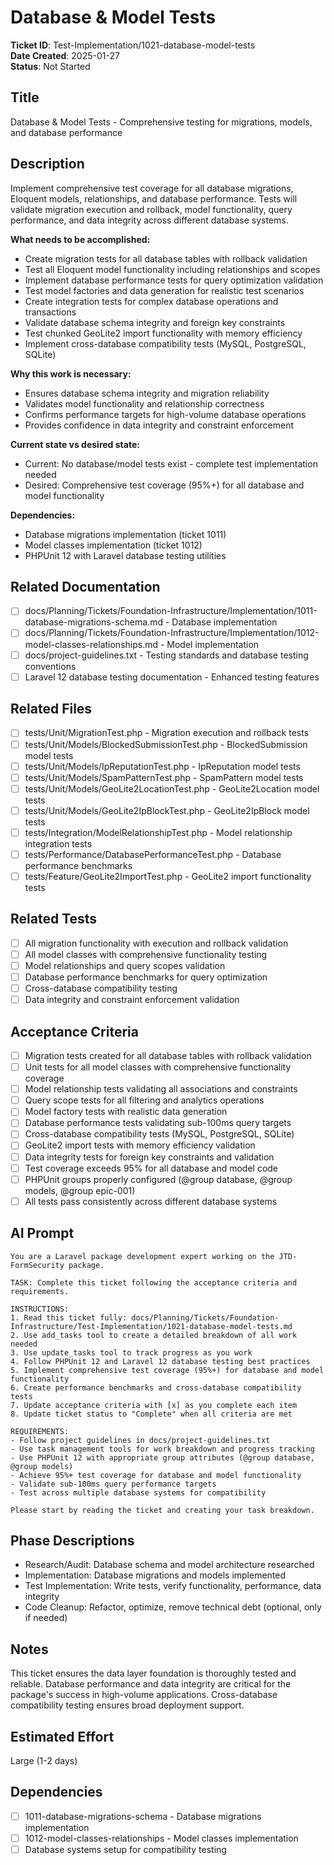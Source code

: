 # Database & Model Tests

**Ticket ID**: Test-Implementation/1021-database-model-tests  
**Date Created**: 2025-01-27  
**Status**: Not Started

## Title
Database & Model Tests - Comprehensive testing for migrations, models, and database performance

## Description
Implement comprehensive test coverage for all database migrations, Eloquent models, relationships, and database performance. Tests will validate migration execution and rollback, model functionality, query performance, and data integrity across different database systems.

**What needs to be accomplished:**
- Create migration tests for all database tables with rollback validation
- Test all Eloquent model functionality including relationships and scopes
- Implement database performance tests for query optimization validation
- Test model factories and data generation for realistic test scenarios
- Create integration tests for complex database operations and transactions
- Validate database schema integrity and foreign key constraints
- Test chunked GeoLite2 import functionality with memory efficiency
- Implement cross-database compatibility tests (MySQL, PostgreSQL, SQLite)

**Why this work is necessary:**
- Ensures database schema integrity and migration reliability
- Validates model functionality and relationship correctness
- Confirms performance targets for high-volume database operations
- Provides confidence in data integrity and constraint enforcement

**Current state vs desired state:**
- Current: No database/model tests exist - complete test implementation needed
- Desired: Comprehensive test coverage (95%+) for all database and model functionality

**Dependencies:**
- Database migrations implementation (ticket 1011)
- Model classes implementation (ticket 1012)
- PHPUnit 12 with Laravel database testing utilities

## Related Documentation
- [ ] docs/Planning/Tickets/Foundation-Infrastructure/Implementation/1011-database-migrations-schema.md - Database implementation
- [ ] docs/Planning/Tickets/Foundation-Infrastructure/Implementation/1012-model-classes-relationships.md - Model implementation
- [ ] docs/project-guidelines.txt - Testing standards and database testing conventions
- [ ] Laravel 12 database testing documentation - Enhanced testing features

## Related Files
- [ ] tests/Unit/MigrationTest.php - Migration execution and rollback tests
- [ ] tests/Unit/Models/BlockedSubmissionTest.php - BlockedSubmission model tests
- [ ] tests/Unit/Models/IpReputationTest.php - IpReputation model tests
- [ ] tests/Unit/Models/SpamPatternTest.php - SpamPattern model tests
- [ ] tests/Unit/Models/GeoLite2LocationTest.php - GeoLite2Location model tests
- [ ] tests/Unit/Models/GeoLite2IpBlockTest.php - GeoLite2IpBlock model tests
- [ ] tests/Integration/ModelRelationshipTest.php - Model relationship integration tests
- [ ] tests/Performance/DatabasePerformanceTest.php - Database performance benchmarks
- [ ] tests/Feature/GeoLite2ImportTest.php - GeoLite2 import functionality tests

## Related Tests
- [ ] All migration functionality with execution and rollback validation
- [ ] All model classes with comprehensive functionality testing
- [ ] Model relationships and query scopes validation
- [ ] Database performance benchmarks for query optimization
- [ ] Cross-database compatibility testing
- [ ] Data integrity and constraint enforcement validation

## Acceptance Criteria
- [ ] Migration tests created for all database tables with rollback validation
- [ ] Unit tests for all model classes with comprehensive functionality coverage
- [ ] Model relationship tests validating all associations and constraints
- [ ] Query scope tests for all filtering and analytics operations
- [ ] Model factory tests with realistic data generation
- [ ] Database performance tests validating sub-100ms query targets
- [ ] Cross-database compatibility tests (MySQL, PostgreSQL, SQLite)
- [ ] GeoLite2 import tests with memory efficiency validation
- [ ] Data integrity tests for foreign key constraints and validation
- [ ] Test coverage exceeds 95% for all database and model code
- [ ] PHPUnit groups properly configured (@group database, @group models, @group epic-001)
- [ ] All tests pass consistently across different database systems

## AI Prompt
```
You are a Laravel package development expert working on the JTD-FormSecurity package.

TASK: Complete this ticket following the acceptance criteria and requirements.

INSTRUCTIONS:
1. Read this ticket fully: docs/Planning/Tickets/Foundation-Infrastructure/Test-Implementation/1021-database-model-tests.md
2. Use add_tasks tool to create a detailed breakdown of all work needed
3. Use update_tasks tool to track progress as you work
4. Follow PHPUnit 12 and Laravel 12 database testing best practices
5. Implement comprehensive test coverage (95%+) for database and model functionality
6. Create performance benchmarks and cross-database compatibility tests
7. Update acceptance criteria with [x] as you complete each item
8. Update ticket status to "Complete" when all criteria are met

REQUIREMENTS:
- Follow project guidelines in docs/project-guidelines.txt
- Use task management tools for work breakdown and progress tracking
- Use PHPUnit 12 with appropriate group attributes (@group database, @group models)
- Achieve 95%+ test coverage for database and model functionality
- Validate sub-100ms query performance targets
- Test across multiple database systems for compatibility

Please start by reading the ticket and creating your task breakdown.
```

## Phase Descriptions
- Research/Audit: Database schema and model architecture researched
- Implementation: Database migrations and models implemented
- Test Implementation: Write tests, verify functionality, performance, data integrity
- Code Cleanup: Refactor, optimize, remove technical debt (optional, only if needed)

## Notes
This ticket ensures the data layer foundation is thoroughly tested and reliable. Database performance and data integrity are critical for the package's success in high-volume applications. Cross-database compatibility testing ensures broad deployment support.

## Estimated Effort
Large (1-2 days)

## Dependencies
- [ ] 1011-database-migrations-schema - Database migrations implementation
- [ ] 1012-model-classes-relationships - Model classes implementation
- [ ] Database systems setup for compatibility testing
